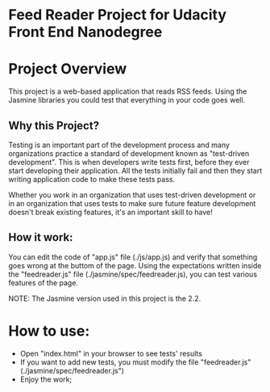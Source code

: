 # Feed Reader Project for Udacity Front End Nanodegree

# Project Overview

This project is a web-based application that reads RSS feeds. Using the Jasmine libraries you could test that everything in your code goes well.


## Why this Project?

Testing is an important part of the development process and many organizations practice a standard of development known as "test-driven development". This is when developers write tests first, before they ever start developing their application. All the tests initially fail and then they start writing application code to make these tests pass.

Whether you work in an organization that uses test-driven development or in an organization that uses tests to make sure future feature development doesn't break existing features, it's an important skill to have!


## How it work:

You can edit the code of "app.js" file (./js/app.js) and verify that something goes wrong at the buttom of the page. Using the expectations written inside the "feedreader.js" file (./jasmine/spec/feedreader.js), you can test various features of the page.

NOTE: The Jasmine version used in this project is the 2.2.

# How to use:

* Open "index.html" in your browser to see tests' results
* If you want to add new tests, you must modify the file "feedreader.js" (./jasmine/spec/feedreader.js")
* Enjoy the work;
